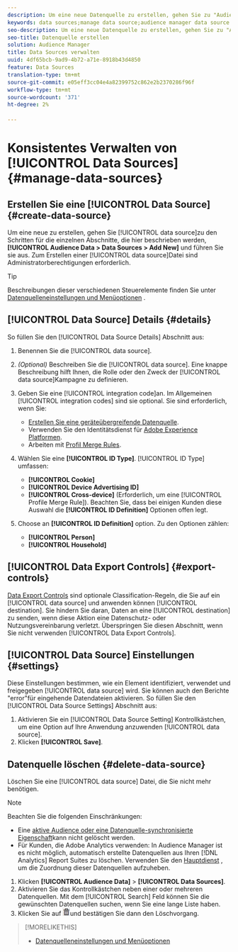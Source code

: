 ```yaml
---
description: Um eine neue Datenquelle zu erstellen, gehen Sie zu "Audience-Daten"> "Datenquellen"> "Hinzufügen Neu"und führen Sie die Schritte für jeden dieser Abschnitte aus. Zum Erstellen einer Datenquelle sind Administratorberechtigungen erforderlich.
keywords: data sources;manage data source;audience manager data source
seo-description: Um eine neue Datenquelle zu erstellen, gehen Sie zu "Audience-Daten"> "Datenquellen"> "Hinzufügen Neu"und führen Sie die Schritte für jeden dieser Abschnitte aus. Zum Erstellen einer Datenquelle sind Administratorberechtigungen erforderlich.
seo-title: Datenquelle erstellen
solution: Audience Manager
title: Data Sources verwalten
uuid: 4df65bcb-9ad9-4b72-a71e-8918b43d4850
feature: Data Sources
translation-type: tm+mt
source-git-commit: e05eff3cc04e4a82399752c862e2b2370286f96f
workflow-type: tm+mt
source-wordcount: '371'
ht-degree: 2%

---
```



# Konsistentes Verwalten von [!UICONTROL Data Sources] {#manage-data-sources}

## Erstellen Sie eine [!UICONTROL Data Source] {#create-data-source}

Um eine neue zu erstellen, gehen Sie [!UICONTROL data source]zu den Schritten für die einzelnen Abschnitte, die hier beschrieben werden, **[!UICONTROL Audience Data > Data Sources > Add New]** und führen Sie sie aus. Zum Erstellen einer [!UICONTROL data source]Datei sind Administratorberechtigungen erforderlich.

<!-- create-datasource.xml -->

>[!TIP]
>
>Beschreibungen dieser verschiedenen Steuerelemente finden Sie unter [Datenquelleneinstellungen und Menüoptionen](../features/datasources-list-and-settings.md#settings-menu-options) .

## [!UICONTROL Data Source] Details {#details}

So füllen Sie den [!UICONTROL Data Source Details] Abschnitt aus:

1. Benennen Sie die [!UICONTROL data source].
1. *(Optional)* Beschreiben Sie die [!UICONTROL data source]. Eine knappe Beschreibung hilft Ihnen, die Rolle oder den Zweck der [!UICONTROL data source]Kampagne zu definieren.
1. Geben Sie eine [!UICONTROL integration code]an. Im Allgemeinen [!UICONTROL integration codes] sind sie optional. Sie sind erforderlich, wenn Sie:

   * [Erstellen Sie eine geräteübergreifende Datenquelle](../features/profile-merge-rules/merge-rules-start.md#create-data-source).
   * Verwenden Sie den Identitätsdienst für [Adobe Experience Platformen](https://docs.adobe.com/content/help/en/id-service/using/home.html).
   * Arbeiten mit [Profil Merge Rules](../features/profile-merge-rules/merge-rules-start.md).

1. Wählen Sie eine **[!UICONTROL ID Type]**. [!UICONTROL ID Type] umfassen:

   * **[!UICONTROL Cookie]**
   * **[!UICONTROL Device Advertising ID]**
   * **[!UICONTROL Cross-device]** (Erforderlich, um eine [!UICONTROL Profile Merge Rule]). Beachten Sie, dass bei einigen Kunden diese Auswahl die **[!UICONTROL ID Definition]** Optionen offen legt.

1. Choose an **[!UICONTROL ID Definition]** option. Zu den Optionen zählen:

   * **[!UICONTROL Person]**
   * **[!UICONTROL Household]**

## [!UICONTROL Data Export Controls] {#export-controls}

[Data Export Controls](../features/data-export-controls.md) sind optionale Classification-Regeln, die Sie auf ein [!UICONTROL data source] und anwenden können [!UICONTROL destination]. Sie hindern Sie daran, Daten an eine [!UICONTROL destination] zu senden, wenn diese Aktion eine Datenschutz- oder Nutzungsvereinbarung verletzt. Überspringen Sie diesen Abschnitt, wenn Sie nicht verwenden [!UICONTROL Data Export Controls].

## [!UICONTROL Data Source] Einstellungen {#settings}

Diese Einstellungen bestimmen, wie ein Element identifiziert, verwendet und freigegeben [!UICONTROL data source] wird. Sie können auch den Berichte &quot;error&quot;für eingehende Datendateien aktivieren. So füllen Sie den [!UICONTROL Data Source Settings] Abschnitt aus:

1. Aktivieren Sie ein [!UICONTROL Data Source Setting] Kontrollkästchen, um eine Option auf Ihre Anwendung anzuwenden [!UICONTROL data source].
2. Klicken **[!UICONTROL Save]**.

## Datenquelle löschen {#delete-data-source}

<!-- t_datasource_delete.xml -->

Löschen Sie eine [!UICONTROL data source] Datei, die Sie nicht mehr benötigen.

>[!NOTE]
>
>Beachten Sie die folgenden Einschränkungen:
>
>* Eine [aktive Audience oder eine Datenquelle-synchronisierte Eigenschaft](../features/traits/client-activity-synced-audience-traits.md)kann nicht gelöscht werden.
>* Für Kunden, die Adobe Analytics verwenden: In Audience Manager ist es nicht möglich, automatisch erstellte Datenquellen aus Ihren [!DNL Analytics] Report Suites zu löschen. Verwenden Sie den [Hauptdienst](https://docs.adobe.com/content/help/en/core-services/interface/about-core-services/core-services-landing.html) , um die Zuordnung dieser Datenquellen aufzuheben.


1. Klicken **[!UICONTROL Audience Data]** > **[!UICONTROL Data Sources]**.
1. Aktivieren Sie das Kontrollkästchen neben einer oder mehreren Datenquellen.
Mit dem [!UICONTROL Search] Feld können Sie die gewünschten Datenquellen suchen, wenn Sie eine lange Liste haben.
1. Klicken Sie auf ![](assets/icon_trash.png)und bestätigen Sie dann den Löschvorgang.


>[!MORELIKETHIS]
>
>* [Datenquelleneinstellungen und Menüoptionen](../features/datasources-list-and-settings.md#settings-menu-options)
